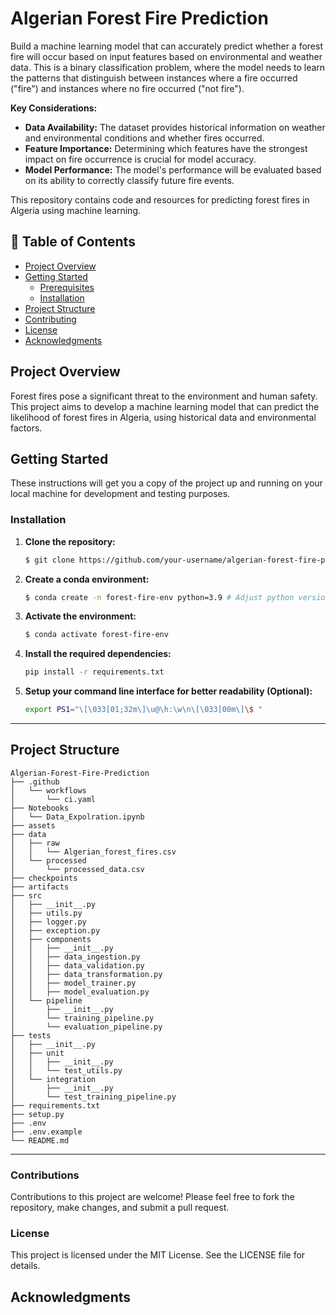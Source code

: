 # Algerian Forest Fire Prediction

Build a machine learning model that can accurately predict whether a forest fire will occur based on input features based on environmental and weather data. This is a binary classification problem, where the model needs to learn the patterns that distinguish between instances where a fire occurred ("fire") and instances where no fire occurred ("not fire").

**Key Considerations:**

* **Data Availability:** The dataset provides historical information on weather and environmental conditions and whether fires occurred.
* **Feature Importance:**  Determining which features have the strongest impact on fire occurrence is crucial for model accuracy.
* **Model Performance:**  The model's performance will be evaluated based on its ability to correctly classify future fire events.


This repository contains code and resources for predicting forest fires in Algeria using machine learning.

## 🚩 Table of Contents

- [Project Overview](#-project-overview)
- [Getting Started](#-getting-started)
    - [Prerequisites](#-prerequisites)
    - [Installation](#-installtion)
- [Project Structure](#-project-structure)
- [Contributing](#-contributions)
- [License](#-license)
- [Acknowledgments](#-acknowledgments)

## Project Overview

Forest fires pose a significant threat to the environment and human safety. This project aims to develop a machine learning model that can predict the likelihood of forest fires in Algeria, using historical data and environmental factors.

<!-- ### Data

The dataset used in this project is sourced from [source of dataset] and consists of [brief description of the dataset, including features]. 

### Model

We implemented [mention the machine learning model used] for predicting forest fire probability. The model was trained and evaluated using [mention training and evaluation metrics]. -->

## Getting Started
These instructions will get you a copy of the project up and running on your local machine for development and testing purposes.


### Installation

1. **Clone the repository:**
    ```bash
    $ git clone https://github.com/your-username/algerian-forest-fire-prediction.git
    ```
2. **Create a conda environment:**
    ```bash
    $ conda create -n forest-fire-env python=3.9 # Adjust python version as needed
    ```
3. **Activate the environment:**
    ```bash
    $ conda activate forest-fire-env
    ```
4. **Install the required dependencies:**
   ```bash
   pip install -r requirements.txt
   ```
5. **Setup your command line interface for better readability (Optional):**
   ```bash
   export PS1="\[\033[01;32m\]\u@\h:\w\n\[\033[00m\]\$ "
   ```

---

## Project Structure

```
Algerian-Forest-Fire-Prediction
├── .github
│   └── workflows
│       └── ci.yaml
├── Notebooks
│   └── Data_Expolration.ipynb
├── assets
├── data
│   ├── raw
│   │   └── Algerian_forest_fires.csv
│   └── processed
│       └── processed_data.csv
├── checkpoints
├── artifacts
├── src
│   ├── __init__.py
│   ├── utils.py
│   ├── logger.py
│   ├── exception.py
│   ├── components
│   │   ├── __init__.py
│   │   ├── data_ingestion.py
│   │   ├── data_validation.py
│   │   ├── data_transformation.py
│   │   ├── model_trainer.py
│   │   ├── model_evaluation.py
│   └── pipeline
│       ├── __init__.py
│       └── training_pipeline.py
│       └── evaluation_pipeline.py
├── tests
│   ├── __init__.py
│   ├── unit
│   │   ├── __init__.py
│   │   └── test_utils.py
│   └── integration
│       ├── __init__.py
│       └── test_training_pipeline.py
├── requirements.txt
├── setup.py
├── .env
├── .env.example
└── README.md

```

---

### Contributions

Contributions to this project are welcome! Please feel free to fork the repository, make changes, and submit a pull request.

### License

This project is licensed under the MIT License. See the LICENSE file for details.

## Acknowledgments

<!-- - [Dataset Source] - For providing the Algerian forest fire dataset.
- [Library Name] - For providing the machine learning library used. -->
```

